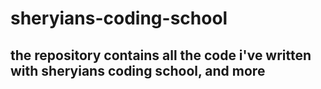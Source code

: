 # sheryians-coding-school

## the repository contains all the code i've written with sheryians coding school, and more
